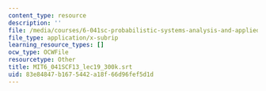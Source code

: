 ```yaml
---
content_type: resource
description: ''
file: /media/courses/6-041sc-probabilistic-systems-analysis-and-applied-probability-fall-2013/83e84847b1675442a18f66d96fef5d1d_MIT6_041SCF13_lec19_300k.vtt
file_type: application/x-subrip
learning_resource_types: []
ocw_type: OCWFile
resourcetype: Other
title: MIT6_041SCF13_lec19_300k.srt
uid: 83e84847-b167-5442-a18f-66d96fef5d1d
---
```

